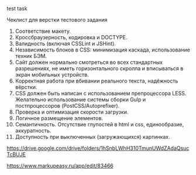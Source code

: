 test task

Чеклист для верстки тестового
задания
1. Соответствие макету.
2. Кроссбраузерность, кодировка и DOCTYPE.
3. Валидность (включая CSSLint и JSHint).
4. Независимость блоков в CSS: минимизация каскада, использование
техник БЭМ.
5. Сайт должен нормально смотреться во всех стандартных разрешениях,
не иметь горизонтального скролла и вписываться в экран мобильных
устройств.
6. Корректная работа при вбивании реального текста, надёжность вёрстки.
7. CSS должен быть написан с использованием препроцессора LESS.
Желательно использование системы сборки Gulp и постпроцессоров
(PostCSS/Autoprefixer).
8. Проверка и оптимизация скорости загрузки.
9. Логичное размещение элементов.
10. Семантичность. Отсутствие глупостей в html и css, единообразие, аккуратность.
11. Доступность при выключенных (загружающихся) картинках.

https://drive.google.com/drive/folders/1hSnbLWhH310TmunUWdZAdaQsucTcBUJE

https://www.markupeasy.ru/app/edit/83466